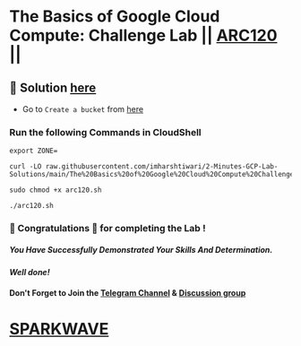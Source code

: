 # The Basics of Google Cloud Compute: Challenge Lab || [ARC120](https://www.cloudskillsboost.google/focuses/65384?parent=catalog) ||

## 🔑 Solution [here](https://www.youtube.com/@sparkwave.01)

* Go to `Create a bucket` from [here](https://console.cloud.google.com/storage/create-bucket?)

### Run the following Commands in CloudShell

```
export ZONE=
```
```
curl -LO raw.githubusercontent.com/imharshtiwari/2-Minutes-GCP-Lab-Solutions/main/The%20Basics%20of%20Google%20Cloud%20Compute%20Challenge%20Lab/arc120.sh

sudo chmod +x arc120.sh

./arc120.sh
```

### 🐼 Congratulations 🎉 for completing the Lab !

##### *You Have Successfully Demonstrated Your Skills And Determination.*

#### *Well done!*

#### Don't Forget to Join the [Telegram Channel](https://t.me/sparkwave.01) & [Discussion group](https://t.me/sparkwave.01chats)

# [SPARKWAVE](https://www.youtube.com/@sparkwave.01)
